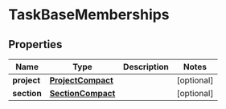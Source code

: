 # TaskBaseMemberships

## Properties
Name | Type | Description | Notes
------------ | ------------- | ------------- | -------------
**project** | [**ProjectCompact**](ProjectCompact.md) |  |  [optional]
**section** | [**SectionCompact**](SectionCompact.md) |  |  [optional]
